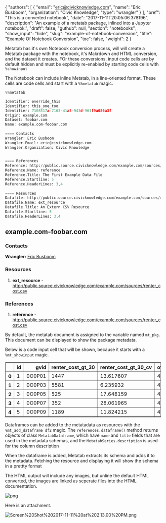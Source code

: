

{
    "authors": [
        {
            "email": "eric@civicknowledge.com",
            "name": "Eric Busboom",
            "organization": "Civic Knowledge",
            "type": "wrangler"
        }
    ],
    "bref": "This is a converted notebook",
    "date": "2017-11-11T20:05:06.378196",
    "description": "An example of a metatab package, inlined into a Jupyter notebook.",
    "draft": false,
    "guthub": null,
    "section": "notebooks",
    "show_input": "hide",
    "slug": "example-of-notebook-conversion",
    "title": "Example Of Notebook Conversion",
    "toc": false,
    "weight": 2
}


Metatab has it's own Notebook conversion process, will will create a Metatab package with the notebook, it's Makrdown and HTML conversion, and the dataset it creates. FOr these conversions, input code cells are by default hidden and must be explicitly re-enabled by starting code cells with `%showinput`




The Notebook can include inline Metatab, in a line-oriented format. These cells are code cells and start with a `%%metatab` magic. 

```python
%%metatab 

Identifier: override_this
Identifier: this_one_too
Identifier: 7108517a-7163-41a5-943d-961f9a086a3f
Origin: example.com
Dataset: foobar.com 
Name: example.com-foobar.com
    
==== Contacts
Wrangler: Eric Busboom
Wrangler.Email: eric@civicknowledge.com
Wrangler.Organization: Civic Knowledge

    
==== References
Reference: http://public.source.civicknowledge.com/example.com/sources/renter_cost.csv
Reference.Name: reference
Reference.Title: The First Example Data File
Reference.Startline: 5
Reference.HeaderLines: 3,4
    
==== Resources
Datafile: http://public.source.civicknowledge.com/example.com/sources/renter_cost.csv
Datafile.Name: ext_resource
Datafile.Title: An Extern CSV Resource
Datafile.Startline: 5
Datafile.HeaderLines: 3,4
```






<h2>example.com-foobar.com</h2>
<p></p>

<p></p>

<h3>Contacts</h3>
<p><strong>Wrangler:</strong> <a href="mailto:eric@civicknowledge.com">Eric Busboom</a> </p>
<h3>Resources</h3>
<p><ol>
<li><p><strong>ext_resource</strong> - <a target="_blank" href="http://public.source.civicknowledge.com/example.com/sources/renter_cost.csv">http://public.source.civicknowledge.com/example.com/sources/renter_cost.csv</a> </p></li>
</ol></p>
<h3>References</h3>
<p><ol>
<li><p><strong>reference</strong> - <a target="_blank" href="http://public.source.civicknowledge.com/example.com/sources/renter_cost.csv">http://public.source.civicknowledge.com/example.com/sources/renter_cost.csv</a> </p></li></p>
</ol>



By default, the metatab document is assigned to the variable named `mt_pkg`. This document can be displayed to show the package metadata. 

Below is a code input cell that will be shown, because it starts with a `%mt_showinput` magic. 






<div>
<style>
    .dataframe thead tr:only-child th {
        text-align: right;
    }

    .dataframe thead th {
        text-align: left;
    }

    .dataframe tbody tr th {
        vertical-align: top;
    }
</style>
<table border="1" class="dataframe">
  <thead>
    <tr style="text-align: right;">
      <th></th>
      <th>id</th>
      <th>gvid</th>
      <th>renter_cost_gt_30</th>
      <th>renter_cost_gt_30_cv</th>
      <th>owner_cost_gt_30_pct</th>
      <th>owner_cost_gt_30_pct_cv</th>
    </tr>
  </thead>
  <tbody>
    <tr>
      <th>0</th>
      <td>1</td>
      <td>0O0P01</td>
      <td>1447</td>
      <td>13.617607</td>
      <td>42.248175</td>
      <td>8.272141</td>
    </tr>
    <tr>
      <th>1</th>
      <td>2</td>
      <td>0O0P03</td>
      <td>5581</td>
      <td>6.235932</td>
      <td>49.280353</td>
      <td>4.933369</td>
    </tr>
    <tr>
      <th>2</th>
      <td>3</td>
      <td>0O0P05</td>
      <td>525</td>
      <td>17.648159</td>
      <td>45.219638</td>
      <td>13.288720</td>
    </tr>
    <tr>
      <th>3</th>
      <td>4</td>
      <td>0O0P07</td>
      <td>352</td>
      <td>28.061965</td>
      <td>47.439353</td>
      <td>17.383329</td>
    </tr>
    <tr>
      <th>4</th>
      <td>5</td>
      <td>0O0P09</td>
      <td>1189</td>
      <td>11.824215</td>
      <td>43.157895</td>
      <td>8.916487</td>
    </tr>
  </tbody>
</table>
</div>



Dataframes can be added to the metatadata as resources with the `%mt_add_dataframe df2` magic. The `references.dataframe()` method returns objects of class `MetatabDataframe`, which have `name` and `title` fields that are used in the metadata schemas, and the `MetatabSeries.description` is used for the column description 







When the dataframe is added, Metatab extracts its schema and adds it to the metadata. Fetching the resource and displaying it will show the schema in a prettty format





The HTML output will include any images, but unline the default HTML converted, the images are linked as seperate files into the HTML documentation.




![png](/img/example-of-notebook-conversion/output_16_0.png)


Here is an attachment.

![Screen%20Shot%202017-11-11%20at%202.13.00%20PM.png](/img/example-of-notebook-conversion/output_17_0.png)





